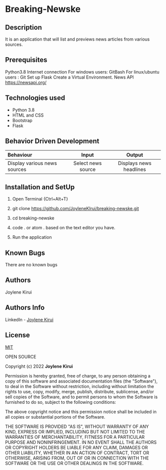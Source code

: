 # Breaking-Newske


## Description 
It is an application that will list and previews news articles from various sources. 

## Prerequisites
Python3.8 
Internet connection 
For windows users: GitBash For linux/ubuntu users : Git
Set up Flask
Create a Virtual Environment.
News API https://newsapi.org/ 

## Technologies used
- Python 3.8
- HTML and CSS
- Bootstrap
- Flask

## Behavior Driven Development

| Behaviour | Input | Output |
| :---------------- | :---------------: | :------------------: |
| Display various news sources | Select news source | Displays news headlines |

## Installation and SetUp
1. Open Terminal {Ctrl+Alt+T}

2. git clone https://github.com/JoyleneKIrui/breaking-newske.git

3. cd breaking-newske

4. code . or atom . based on the text editor you have.

5. Run the application

## Known Bugs
There are no known bugs 

## Authors
Joylene Kirui

## Authors Info 

LinkedIn - [Joylene Kirui](www.linkedin.com/in/joylene-kirui-860699176)

## License
[MIT](https://choosealicense.com/licenses/mit/)

OPEN SOURCE

Copyright (c) 2022 **Joylene Kirui**

Permission is hereby granted, free of charge, to any person obtaining a copy
of this software and associated documentation files (the "Software"), to deal
in the Software without restriction, including without limitation the rights
to use, copy, modify, merge, publish, distribute, sublicense, and/or sell
copies of the Software, and to permit persons to whom the Software is
furnished to do so, subject to the following conditions:

The above copyright notice and this permission notice shall be included in all
copies or substantial portions of the Software.

THE SOFTWARE IS PROVIDED "AS IS", WITHOUT WARRANTY OF ANY KIND, EXPRESS OR
IMPLIED, INCLUDING BUT NOT LIMITED TO THE WARRANTIES OF MERCHANTABILITY,
FITNESS FOR A PARTICULAR PURPOSE AND NONINFRINGEMENT. IN NO EVENT SHALL THE
AUTHORS OR COPYRIGHT HOLDERS BE LIABLE FOR ANY CLAIM, DAMAGES OR OTHER
LIABILITY, WHETHER IN AN ACTION OF CONTRACT, TORT OR OTHERWISE, ARISING FROM,
OUT OF OR IN CONNECTION WITH THE SOFTWARE OR THE USE OR OTHER DEALINGS IN THE
SOFTWARE.
